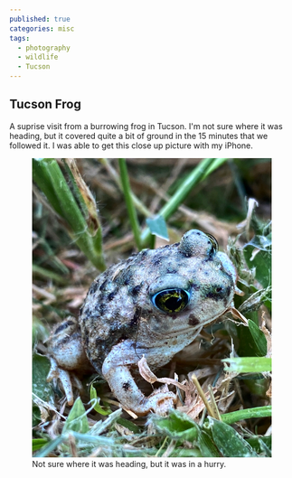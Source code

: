 ```yaml
---
published: true
categories: misc
tags:
  - photography
  - wildlife
  - Tucson 
---
```

## Tucson Frog 

A suprise visit from a burrowing frog in Tucson.  I'm not sure where it was heading, but it covered quite a bit of ground in the 15 minutes that we followed it.  I was able to get this close up picture with my iPhone. 

<figure>
<img src="/assets/images/TucsonFrog.jpg" alt="frog wandering the park in Tucson">
<figurecaption>Not sure where it was heading, but it was in a hurry.</figurecaption>
</figure>